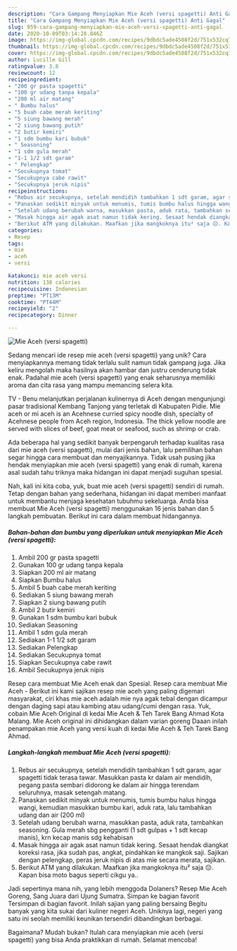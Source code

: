 ```yaml
---
description: "Cara Gampang Menyiapkan Mie Aceh (versi spagetti) Anti Gagal"
title: "Cara Gampang Menyiapkan Mie Aceh (versi spagetti) Anti Gagal"
slug: 959-cara-gampang-menyiapkan-mie-aceh-versi-spagetti-anti-gagal
date: 2020-10-09T03:14:28.846Z
image: https://img-global.cpcdn.com/recipes/9dbdc5ade4508f2d/751x532cq70/mie-aceh-versi-spagetti-foto-resep-utama.jpg
thumbnail: https://img-global.cpcdn.com/recipes/9dbdc5ade4508f2d/751x532cq70/mie-aceh-versi-spagetti-foto-resep-utama.jpg
cover: https://img-global.cpcdn.com/recipes/9dbdc5ade4508f2d/751x532cq70/mie-aceh-versi-spagetti-foto-resep-utama.jpg
author: Lucille Gill
ratingvalue: 3.8
reviewcount: 12
recipeingredient:
- "200 gr pasta spagetti"
- "100 gr udang tanpa kepala"
- "200 ml air matang"
- " Bumbu halus"
- "5 buah cabe merah keriting"
- "5 siung bawang merah"
- "2 siung bawang putih"
- "2 butir kemiri"
- "1 sdm bumbu kari bubuk"
- " Seasoning"
- "1 sdm gula merah"
- "1-1 1/2 sdt garam"
- " Pelengkap"
- "Secukupnya tomat"
- "Secukupnya cabe rawit"
- "Secukupnya jeruk nipis"
recipeinstructions:
- "Rebus air secukupnya, setelah mendidih tambahkan 1 sdt garam, agar spagetti tidak terasa tawar. Masukkan pasta kr dalam air mendidih, pegang pasta sembari didorong ke dalam air hingga terendam seluruhnya, masak setengah matang."
- "Panaskan sedikit minyak untuk menumis, tumis bumbu halus hingga wangi, kemudian masukkan bumbu kari, aduk rata, lalu tambahkan udang dan air (200 ml)"
- "Setelah udang berubah warna, masukkan pasta, aduk rata, tambahkan seasoning. Gula merah sbg pengganti (1 sdt gulpas + 1 sdt kecap manis), krn kecap manis sdg kehabisan"
- "Masak hingga air agak asat namun tidak kering. Sesaat hendak diangkat koreksi rasa, jika sudah pas, angkat, pindahkan ke mangkok saji. Sajikan dengan pelengkap, peras jeruk nipis di atas mie secara merata, sajikan."
- "Berikut ATM yang dilakukan. Maafkan jika mangkoknya itu² saja 😔. Kapan bisa moto bagus seperti cikgu ya.."
categories:
- Resep
tags:
- mie
- aceh
- versi

katakunci: mie aceh versi 
nutrition: 138 calories
recipecuisine: Indonesian
preptime: "PT13M"
cooktime: "PT44M"
recipeyield: "2"
recipecategory: Dinner

---
```



![Mie Aceh (versi spagetti)](https://img-global.cpcdn.com/recipes/9dbdc5ade4508f2d/751x532cq70/mie-aceh-versi-spagetti-foto-resep-utama.jpg)

Sedang mencari ide resep mie aceh (versi spagetti) yang unik? Cara menyiapkannya memang tidak terlalu sulit namun tidak gampang juga. Jika keliru mengolah maka hasilnya akan hambar dan justru cenderung tidak enak. Padahal mie aceh (versi spagetti) yang enak seharusnya memiliki aroma dan cita rasa yang mampu memancing selera kita.

TV - Benu melanjutkan perjalanan kulinernya di Aceh dengan mengunjungi pasar tradisional Kembang Tanjong yang terletak di Kabupaten Pidie. Mie aceh or mi aceh is an Acehnese curried spicy noodle dish, specialty of Acehnese people from Aceh region, Indonesia. The thick yellow noodle are served with slices of beef, goat meat or seafood, such as shrimp or crab.

Ada beberapa hal yang sedikit banyak berpengaruh terhadap kualitas rasa dari mie aceh (versi spagetti), mulai dari jenis bahan, lalu pemilihan bahan segar hingga cara membuat dan menyajikannya. Tidak usah pusing jika hendak menyiapkan mie aceh (versi spagetti) yang enak di rumah, karena asal sudah tahu triknya maka hidangan ini dapat menjadi suguhan spesial.


Nah, kali ini kita coba, yuk, buat mie aceh (versi spagetti) sendiri di rumah. Tetap dengan bahan yang sederhana, hidangan ini dapat memberi manfaat untuk membantu menjaga kesehatan tubuhmu sekeluarga. Anda bisa membuat Mie Aceh (versi spagetti) menggunakan 16 jenis bahan dan 5 langkah pembuatan. Berikut ini cara dalam membuat hidangannya.

<!--inarticleads1-->

##### Bahan-bahan dan bumbu yang diperlukan untuk menyiapkan Mie Aceh (versi spagetti):

1. Ambil 200 gr pasta spagetti
1. Gunakan 100 gr udang tanpa kepala
1. Siapkan 200 ml air matang
1. Siapkan  Bumbu halus
1. Ambil 5 buah cabe merah keriting
1. Sediakan 5 siung bawang merah
1. Siapkan 2 siung bawang putih
1. Ambil 2 butir kemiri
1. Gunakan 1 sdm bumbu kari bubuk
1. Sediakan  Seasoning
1. Ambil 1 sdm gula merah
1. Sediakan 1-1 1/2 sdt garam
1. Sediakan  Pelengkap
1. Sediakan Secukupnya tomat
1. Siapkan Secukupnya cabe rawit
1. Ambil Secukupnya jeruk nipis


Resep cara membuat Mie Aceh enak dan Spesial. Resep cara membuat Mie Aceh - Berikut ini kami sajikan resep mie aceh yang paling digemari masyarakat, ciri khas mie aceh adalah mie nya agak tebal dengan dicampur dengan daging sapi atau kambing atau udang/cumi dengan rasa. Yuk, cobain Mie Aceh Original di kedai Mie Aceh &amp; Teh Tarek Bang Ahmad Kota Malang. Mie Aceh original ini dihidangkan dalam varian goreng Daaan inilah penampakan mie Aceh yang versi kuah di kedai Mie Aceh &amp; Teh Tarek Bang Ahmad. 

<!--inarticleads2-->

##### Langkah-langkah membuat Mie Aceh (versi spagetti):

1. Rebus air secukupnya, setelah mendidih tambahkan 1 sdt garam, agar spagetti tidak terasa tawar. Masukkan pasta kr dalam air mendidih, pegang pasta sembari didorong ke dalam air hingga terendam seluruhnya, masak setengah matang.
1. Panaskan sedikit minyak untuk menumis, tumis bumbu halus hingga wangi, kemudian masukkan bumbu kari, aduk rata, lalu tambahkan udang dan air (200 ml)
1. Setelah udang berubah warna, masukkan pasta, aduk rata, tambahkan seasoning. Gula merah sbg pengganti (1 sdt gulpas + 1 sdt kecap manis), krn kecap manis sdg kehabisan
1. Masak hingga air agak asat namun tidak kering. Sesaat hendak diangkat koreksi rasa, jika sudah pas, angkat, pindahkan ke mangkok saji. Sajikan dengan pelengkap, peras jeruk nipis di atas mie secara merata, sajikan.
1. Berikut ATM yang dilakukan. Maafkan jika mangkoknya itu² saja 😔. Kapan bisa moto bagus seperti cikgu ya..


Jadi sepertinya mana nih, yang lebih menggoda Dolaners? Resep Mie Aceh Goreng, Sang Juara dari Ujung Sumatra. Simpan ke bagian favorit Tersimpan di bagian favorit. Inilah sajian yang paling bersaing Begitu banyak yang kita sukai dari kuliner negeri Aceh. Uniknya lagi, negeri yang satu ini seolah memiliki keunikan tersendiri dibandingkan berbagai. 

Bagaimana? Mudah bukan? Itulah cara menyiapkan mie aceh (versi spagetti) yang bisa Anda praktikkan di rumah. Selamat mencoba!
